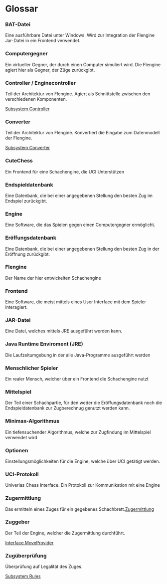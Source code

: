 # Glossar

### BAT-Datei

Eine ausführbare Datei unter Windows. Wird zur Integration der Flengine Jar-Datei in ein Frontend verwendet.

### Computergegner

Ein virtueller Gegner, der durch einen Computer simuliert wird. Die Flengine agiert hier als Gegner, der Züge zurückgibt.

### Controller / Enginecontroller

Teil der Architektur von Flengine. Agiert als Schnittstelle zwischen den verschiedenen Komponenten.

[Subsystem Controller](../flengine/bausteinsicht/ebene-2/subsystem-controller.md)

### Converter

Teil der Architektur von Flengine. Konvertiert die Eingabe zum Datenmodell der Flengine.

[Subsystem Converter](../flengine/bausteinsicht/ebene-2/subsystem-converter.md)

### CuteChess

Ein Frontend für eine Schachengine, die UCI Unterstützen

### Endspieldatenbank

Eine Datenbank, die bei einer angegebenen Stellung den besten Zug im Endspiel zurückgibt.

### Engine

Eine Software, die das Spielen gegen einen Computergegner ermöglicht.

### Eröffungsdatenbank

Eine Datenbank, die bei einer angegebenen Stellung den besten Zug in der Eröffnung zurückgibt.

### Flengine

Der Name der hier entwickelten Schachengine

### Frontend

Eine Software, die meist mittels eines User Interface mit dem Spieler interagiert.

### JAR-Datei

Eine Datei, welches mittels JRE ausgeführt werden kann.

### Java Runtime Enviroment (JRE)

Die Laufzeitumgebung in der alle Java-Programme ausgeführt werden

### Menschlicher Spieler

Ein realer Mensch, welcher über ein Frontend die Schachengine nutzt

### Mittelspiel

Der Teil einer Schachpartie, für den weder die Eröffungsdatenbank noch die Endspieldatenbank zur Zugberechnug genutzt werden kann.

### Minimax-Algorithmus

Ein tiefensuchender Algorithmus, welche zur Zugfindung im Mittelspiel verwendet wird

### Optionen

Einstellungsmöglichkeiten für die Engine, welche über UCI getätigt werden.

### UCI-Protokoll

Univerlas Chess Interface. Ein Protokoll zur Kommunikation mit eine Engine

### Zugermittlung

Das ermitteln eines Zuges für ein gegebenes Schachbrett.[Zugermittlung](../flengine/laufzeitsicht/zugermittlung.md)

### Zuggeber

Der Teil der Engine, welcher die Zugermittlung durchführt.

[Interface MoveProvider](../flengine/bausteinsicht/ebene-2/interface-moveprovider.md)

### Zugüberprüfung

Überprüfung auf Legalität des Zuges.

[Subsystem Rules](../flengine/bausteinsicht/ebene-2/subsystem-rules.md)